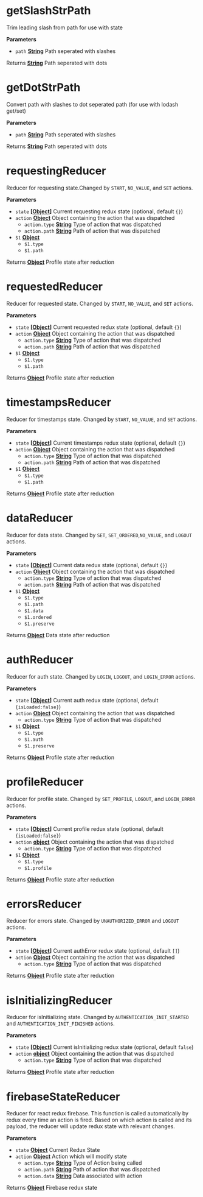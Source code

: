# getSlashStrPath

Trim leading slash from path for use with state

**Parameters**

-   `path` **[String](https://developer.mozilla.org/en-US/docs/Web/JavaScript/Reference/Global_Objects/String)** Path seperated with slashes

Returns **[String](https://developer.mozilla.org/en-US/docs/Web/JavaScript/Reference/Global_Objects/String)** Path seperated with dots

# getDotStrPath

Convert path with slashes to dot seperated path (for use with lodash get/set)

**Parameters**

-   `path` **[String](https://developer.mozilla.org/en-US/docs/Web/JavaScript/Reference/Global_Objects/String)** Path seperated with slashes

Returns **[String](https://developer.mozilla.org/en-US/docs/Web/JavaScript/Reference/Global_Objects/String)** Path seperated with dots

# requestingReducer

Reducer for requesting state.Changed by `START`, `NO_VALUE`, and `SET` actions.

**Parameters**

-   `state` **\[[Object](https://developer.mozilla.org/en-US/docs/Web/JavaScript/Reference/Global_Objects/Object)]** Current requesting redux state (optional, default `{}`)
-   `action` **[Object](https://developer.mozilla.org/en-US/docs/Web/JavaScript/Reference/Global_Objects/Object)** Object containing the action that was dispatched
    -   `action.type` **[String](https://developer.mozilla.org/en-US/docs/Web/JavaScript/Reference/Global_Objects/String)** Type of action that was dispatched
    -   `action.path` **[String](https://developer.mozilla.org/en-US/docs/Web/JavaScript/Reference/Global_Objects/String)** Path of action that was dispatched
-   `$1` **[Object](https://developer.mozilla.org/en-US/docs/Web/JavaScript/Reference/Global_Objects/Object)** 
    -   `$1.type`  
    -   `$1.path`  

Returns **[Object](https://developer.mozilla.org/en-US/docs/Web/JavaScript/Reference/Global_Objects/Object)** Profile state after reduction

# requestedReducer

Reducer for requested state. Changed by `START`, `NO_VALUE`, and `SET` actions.

**Parameters**

-   `state` **\[[Object](https://developer.mozilla.org/en-US/docs/Web/JavaScript/Reference/Global_Objects/Object)]** Current requested redux state (optional, default `{}`)
-   `action` **[Object](https://developer.mozilla.org/en-US/docs/Web/JavaScript/Reference/Global_Objects/Object)** Object containing the action that was dispatched
    -   `action.type` **[String](https://developer.mozilla.org/en-US/docs/Web/JavaScript/Reference/Global_Objects/String)** Type of action that was dispatched
    -   `action.path` **[String](https://developer.mozilla.org/en-US/docs/Web/JavaScript/Reference/Global_Objects/String)** Path of action that was dispatched
-   `$1` **[Object](https://developer.mozilla.org/en-US/docs/Web/JavaScript/Reference/Global_Objects/Object)** 
    -   `$1.type`  
    -   `$1.path`  

Returns **[Object](https://developer.mozilla.org/en-US/docs/Web/JavaScript/Reference/Global_Objects/Object)** Profile state after reduction

# timestampsReducer

Reducer for timestamps state. Changed by `START`, `NO_VALUE`, and `SET` actions.

**Parameters**

-   `state` **\[[Object](https://developer.mozilla.org/en-US/docs/Web/JavaScript/Reference/Global_Objects/Object)]** Current timestamps redux state (optional, default `{}`)
-   `action` **[Object](https://developer.mozilla.org/en-US/docs/Web/JavaScript/Reference/Global_Objects/Object)** Object containing the action that was dispatched
    -   `action.type` **[String](https://developer.mozilla.org/en-US/docs/Web/JavaScript/Reference/Global_Objects/String)** Type of action that was dispatched
    -   `action.path` **[String](https://developer.mozilla.org/en-US/docs/Web/JavaScript/Reference/Global_Objects/String)** Path of action that was dispatched
-   `$1` **[Object](https://developer.mozilla.org/en-US/docs/Web/JavaScript/Reference/Global_Objects/Object)** 
    -   `$1.type`  
    -   `$1.path`  

Returns **[Object](https://developer.mozilla.org/en-US/docs/Web/JavaScript/Reference/Global_Objects/Object)** Profile state after reduction

# dataReducer

Reducer for data state. Changed by `SET`, `SET_ORDERED`,`NO_VALUE`, and
`LOGOUT` actions.

**Parameters**

-   `state` **\[[Object](https://developer.mozilla.org/en-US/docs/Web/JavaScript/Reference/Global_Objects/Object)]** Current data redux state (optional, default `{}`)
-   `action` **[Object](https://developer.mozilla.org/en-US/docs/Web/JavaScript/Reference/Global_Objects/Object)** Object containing the action that was dispatched
    -   `action.type` **[String](https://developer.mozilla.org/en-US/docs/Web/JavaScript/Reference/Global_Objects/String)** Type of action that was dispatched
    -   `action.path` **[String](https://developer.mozilla.org/en-US/docs/Web/JavaScript/Reference/Global_Objects/String)** Path of action that was dispatched
-   `$1` **[Object](https://developer.mozilla.org/en-US/docs/Web/JavaScript/Reference/Global_Objects/Object)** 
    -   `$1.type`  
    -   `$1.path`  
    -   `$1.data`  
    -   `$1.ordered`  
    -   `$1.preserve`  

Returns **[Object](https://developer.mozilla.org/en-US/docs/Web/JavaScript/Reference/Global_Objects/Object)** Data state after reduction

# authReducer

Reducer for auth state. Changed by `LOGIN`, `LOGOUT`, and `LOGIN_ERROR` actions.

**Parameters**

-   `state` **\[[Object](https://developer.mozilla.org/en-US/docs/Web/JavaScript/Reference/Global_Objects/Object)]** Current auth redux state (optional, default `{isLoaded:false}`)
-   `action` **[Object](https://developer.mozilla.org/en-US/docs/Web/JavaScript/Reference/Global_Objects/Object)** Object containing the action that was dispatched
    -   `action.type` **[String](https://developer.mozilla.org/en-US/docs/Web/JavaScript/Reference/Global_Objects/String)** Type of action that was dispatched
-   `$1` **[Object](https://developer.mozilla.org/en-US/docs/Web/JavaScript/Reference/Global_Objects/Object)** 
    -   `$1.type`  
    -   `$1.auth`  
    -   `$1.preserve`  

Returns **[Object](https://developer.mozilla.org/en-US/docs/Web/JavaScript/Reference/Global_Objects/Object)** Profile state after reduction

# profileReducer

Reducer for profile state. Changed by `SET_PROFILE`, `LOGOUT`, and
`LOGIN_ERROR` actions.

**Parameters**

-   `state` **\[[Object](https://developer.mozilla.org/en-US/docs/Web/JavaScript/Reference/Global_Objects/Object)]** Current profile redux state (optional, default `{isLoaded:false}`)
-   `action` **[object](https://developer.mozilla.org/en-US/docs/Web/JavaScript/Reference/Global_Objects/Object)** Object containing the action that was dispatched
    -   `action.type` **[String](https://developer.mozilla.org/en-US/docs/Web/JavaScript/Reference/Global_Objects/String)** Type of action that was dispatched
-   `$1` **[Object](https://developer.mozilla.org/en-US/docs/Web/JavaScript/Reference/Global_Objects/Object)** 
    -   `$1.type`  
    -   `$1.profile`  

Returns **[Object](https://developer.mozilla.org/en-US/docs/Web/JavaScript/Reference/Global_Objects/Object)** Profile state after reduction

# errorsReducer

Reducer for errors state. Changed by `UNAUTHORIZED_ERROR`
and `LOGOUT` actions.

**Parameters**

-   `state` **\[[Object](https://developer.mozilla.org/en-US/docs/Web/JavaScript/Reference/Global_Objects/Object)]** Current authError redux state (optional, default `[]`)
-   `action` **[Object](https://developer.mozilla.org/en-US/docs/Web/JavaScript/Reference/Global_Objects/Object)** Object containing the action that was dispatched
    -   `action.type` **[String](https://developer.mozilla.org/en-US/docs/Web/JavaScript/Reference/Global_Objects/String)** Type of action that was dispatched

Returns **[Object](https://developer.mozilla.org/en-US/docs/Web/JavaScript/Reference/Global_Objects/Object)** Profile state after reduction

# isInitializingReducer

Reducer for isInitializing state. Changed by `AUTHENTICATION_INIT_STARTED`
and `AUTHENTICATION_INIT_FINISHED` actions.

**Parameters**

-   `state` **\[[Object](https://developer.mozilla.org/en-US/docs/Web/JavaScript/Reference/Global_Objects/Object)]** Current isInitializing redux state (optional, default `false`)
-   `action` **[object](https://developer.mozilla.org/en-US/docs/Web/JavaScript/Reference/Global_Objects/Object)** Object containing the action that was dispatched
    -   `action.type` **[String](https://developer.mozilla.org/en-US/docs/Web/JavaScript/Reference/Global_Objects/String)** Type of action that was dispatched

Returns **[Object](https://developer.mozilla.org/en-US/docs/Web/JavaScript/Reference/Global_Objects/Object)** Profile state after reduction

# firebaseStateReducer

Reducer for react redux firebase. This function is called
automatically by redux every time an action is fired. Based on which action
is called and its payload, the reducer will update redux state with relevant
changes.

**Parameters**

-   `state` **[Object](https://developer.mozilla.org/en-US/docs/Web/JavaScript/Reference/Global_Objects/Object)** Current Redux State
-   `action` **[Object](https://developer.mozilla.org/en-US/docs/Web/JavaScript/Reference/Global_Objects/Object)** Action which will modify state
    -   `action.type` **[String](https://developer.mozilla.org/en-US/docs/Web/JavaScript/Reference/Global_Objects/String)** Type of Action being called
    -   `action.path` **[String](https://developer.mozilla.org/en-US/docs/Web/JavaScript/Reference/Global_Objects/String)** Path of action that was dispatched
    -   `action.data` **[String](https://developer.mozilla.org/en-US/docs/Web/JavaScript/Reference/Global_Objects/String)** Data associated with action

Returns **[Object](https://developer.mozilla.org/en-US/docs/Web/JavaScript/Reference/Global_Objects/Object)** Firebase redux state

